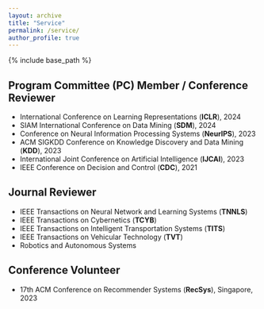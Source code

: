 ```yaml
---
layout: archive
title: "Service"
permalink: /service/
author_profile: true
---
```


{% include base_path %}

## Program Committee (PC) Member / Conference Reviewer
- International Conference on Learning Representations (**ICLR**), 2024
- SIAM International Conference on Data Mining (**SDM**), 2024
- Conference on Neural Information Processing Systems (**NeurIPS**), 2023
- ACM SIGKDD Conference on Knowledge Discovery and Data Mining (**KDD**), 2023
- International Joint Conference on Artificial Intelligence (**IJCAI**), 2023
- IEEE Conference on Decision and Control (**CDC**), 2021

## Journal Reviewer
- IEEE Transactions on Neural Network and Learning Systems (**TNNLS**)
- IEEE Transactions on Cybernetics (**TCYB**)
- IEEE Transactions on Intelligent Transportation Systems (**TITS**)
- IEEE Transactions on Vehicular Technology (**TVT**)
- Robotics and Autonomous Systems

## Conference Volunteer
- 17th ACM Conference on Recommender Systems (**RecSys**), Singapore, 2023
